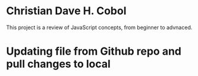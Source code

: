 # Christian Dave H. Cobol
This project is a review of JavaScript concepts, from beginner to advnaced.

# Updating file from Github repo and pull changes to local
